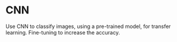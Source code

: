 # CNN
Use CNN to classify images, using a pre-trained model, for transfer learning. Fine-tuning to increase the accuracy.
